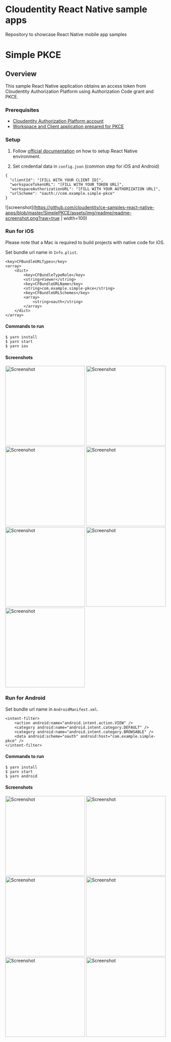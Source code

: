 # Cloudentity React Native sample apps

Repository to showcase React Native mobile app samples

# Simple PKCE

## Overview

This sample React Native application obtains an access token from Cloudentity Authorization Platform using Authorization Code grant and PKCE.

### Prerequisites

- [Cloudentity Authorization Platform account](https://authz.cloudentity.io/register)
- [Workspace and Client application prepared for PKCE](https://developer.cloudentity.com/basics/oauth_grant_types/authorization_code_with_pkce/?)

### Setup

1. Follow [official documentation](https://reactnative.dev/docs/environment-setup) on how to setup React Native environment.

2. Set credential data in `config.json` (common step for iOS and Android)

```
{
  "clientId": "[FILL WITH YOUR CLIENT ID]",
  "workspaceTokenURL": "[FILL WITH YOUR TOKEN URL]",
  "workspaceAuthorizationURL": "[FILL WITH YOUR AUTHORIZATION URL]",
  "urlScheme": "oauth://com.example.simple-pkce"
}
```

![screenshot](https://github.com/cloudentity/ce-samples-react-native-apps/blob/master/SimplePKCE/assets/img/readme/readme-screenshot.png?raw=true | width=100)

### Run for iOS

Please note that a Mac is required to build projects with native code for iOS.

Set bundle url name in `Info.plist`.

```
<key>CFBundleURLTypes</key>
<array>
    <dict>
        <key>CFBundleTypeRole</key>
        <string>Viewer</string>
        <key>CFBundleURLName</key>
        <string>com.example.simple-pkce</string>
        <key>CFBundleURLSchemes</key>
        <array>
            <string>oauth</string>
        </array>
    </dict>
</array>
```

#### Commands to run

```
$ yarn install
$ yarn start
$ yarn ios
```

#### Screenshots
<img width="250" alt="Screenshot" src="https://github.com/cloudentity/ce-samples-react-native-apps/blob/master/SimplePKCE/assets/img/readme/ios-1.png"> <img width="250" alt="Screenshot" src="https://github.com/cloudentity/ce-samples-react-native-apps/blob/master/SimplePKCE/assets/img/readme/ios-2.png">
<img width="250" alt="Screenshot" src="https://github.com/cloudentity/ce-samples-react-native-apps/blob/master/SimplePKCE/assets/img/readme/ios-3.png">
<img width="250" alt="Screenshot" src="https://github.com/cloudentity/ce-samples-react-native-apps/blob/master/SimplePKCE/assets/img/readme/ios-4.png">
<img width="250" alt="Screenshot" src="https://github.com/cloudentity/ce-samples-react-native-apps/blob/master/SimplePKCE/assets/img/readme/ios-5.png">
<img width="250" alt="Screenshot" src="https://github.com/cloudentity/ce-samples-react-native-apps/blob/master/SimplePKCE/assets/img/readme/ios-6.png">
<img width="250" alt="Screenshot" src="https://github.com/cloudentity/ce-samples-react-native-apps/blob/master/SimplePKCE/assets/img/readme/ios-7.png">

### Run for Android

Set bundle url name in `AndroidManifest.xml`.

```
<intent-filter>
    <action android:name="android.intent.action.VIEW" />
    <category android:name="android.intent.category.DEFAULT" />
    <category android:name="android.intent.category.BROWSABLE" />
    <data android:scheme="oauth" android:host="com.example.simple-pkce" />
</intent-filter>
```

#### Commands to run

```
$ yarn install
$ yarn start
$ yarn android
```

#### Screenshots

<img width="250" alt="Screenshot" src="https://github.com/cloudentity/ce-samples-react-native-apps/blob/master/SimplePKCE/assets/img/readme/android-1.png"> <img width="250" alt="Screenshot" src="https://github.com/cloudentity/ce-samples-react-native-apps/blob/master/SimplePKCE/assets/img/readme/android-2.png">
<img width="250" alt="Screenshot" src="https://github.com/cloudentity/ce-samples-react-native-apps/blob/master/SimplePKCE/assets/img/readme/android-3.png">
<img width="250" alt="Screenshot" src="https://github.com/cloudentity/ce-samples-react-native-apps/blob/master/SimplePKCE/assets/img/readme/android-4.png">
<img width="250" alt="Screenshot" src="https://github.com/cloudentity/ce-samples-react-native-apps/blob/master/SimplePKCE/assets/img/readme/android-5.png">
<img width="250" alt="Screenshot" src="https://github.com/cloudentity/ce-samples-react-native-apps/blob/master/SimplePKCE/assets/img/readme/android-6.png">
